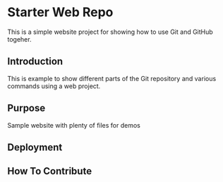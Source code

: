 # Starter Web Repo

This is a simple website project for showing how to use Git and GitHub togeher.

## Introduction

This is example to show different parts of the Git repository and various commands using a web project.

## Purpose

Sample website with plenty of files for demos

## Deployment

## How To Contribute